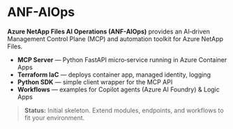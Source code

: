 # ANF-AIOps

**Azure NetApp Files AI Operations (ANF-AIOps)** provides an AI‑driven Management Control Plane (MCP) and automation toolkit for Azure NetApp Files.  

- **MCP Server** — Python FastAPI micro‑service running in Azure Container Apps  
- **Terraform IaC** — deploys container app, managed identity, logging  
- **Python SDK** — simple client wrapper for the MCP API  
- **Workflows** — examples for Copilot agents (Azure AI Foundry) & Logic Apps  

> **Status:** Initial skeleton. Extend modules, endpoints, and workflows to fit your environment.
